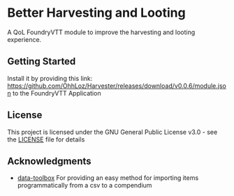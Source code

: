 # Better Harvesting and Looting
A QoL FoundryVTT module to improve the harvesting and looting experience.

## Getting Started

Install it by providing this link: https://github.com/OhhLoz/Harvester/releases/download/v0.0.6/module.json to the FoundryVTT Application

## License

This project is licensed under the GNU General Public License v3.0 - see the [LICENSE](LICENSE) file for details

## Acknowledgments

* [data-toolbox](https://foundryvtt.com/packages/data-toolbox) For providing an easy method for importing items programmatically from a csv to a compendium
